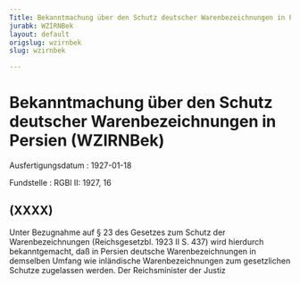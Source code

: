 ```yaml
---
Title: Bekanntmachung über den Schutz deutscher Warenbezeichnungen in Persien
jurabk: WZIRNBek
layout: default
origslug: wzirnbek
slug: wzirnbek

---
```


# Bekanntmachung über den Schutz deutscher Warenbezeichnungen in Persien (WZIRNBek)

Ausfertigungsdatum
:   1927-01-18

Fundstelle
:   RGBl II: 1927, 16



## (XXXX)

Unter Bezugnahme auf § 23 des Gesetzes zum Schutz der
Warenbezeichnungen (Reichsgesetzbl. 1923 II S. 437) wird hierdurch
bekanntgemacht, daß in Persien deutsche Warenbezeichnungen in
demselben Umfang wie inländische Warenbezeichnungen zum gesetzlichen
Schutze zugelassen werden.
Der Reichsminister der Justiz


